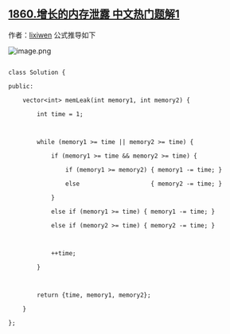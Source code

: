 ## [1860.增长的内存泄露 中文热门题解1](https://leetcode.cn/problems/incremental-memory-leak/solutions/100000/mo-ni-ti-on2-by-lixiwen-wuer)

作者：[lixiwen](https://leetcode.cn/u/lixiwen)
公式推导如下
![image.png](https://pic.leetcode-cn.com/1621095650-lsNRal-image.png)


```
class Solution {
public:
    vector<int> memLeak(int memory1, int memory2) {
        int time = 1;
        
        while (memory1 >= time || memory2 >= time) {
            if (memory1 >= time && memory2 >= time) {
                if (memory1 >= memory2) { memory1 -= time; }
                else                    { memory2 -= time; }
            }
            else if (memory1 >= time) { memory1 -= time; }
            else if (memory2 >= time) { memory2 -= time; }
            
            ++time;
        }
        
        return {time, memory1, memory2};
    }
};
```


